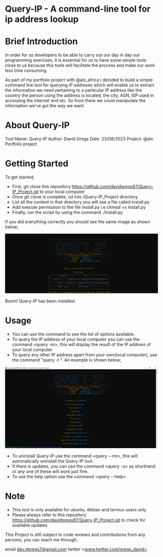 # Query-IP - A command-line tool for ip address lookup

# Brief Introduction

In order for us developers to be able to carry out our day in day out programming exercises, it is essential for us to have some simple tools close to us because this tools will facilitate the process and make our work less time consuming.

As part of my portfolio project with @alx_africa i decided to build a simple command line tool for querying IP addreses which will enable us to extract the information we need pertaining to a particular IP address like the country the person using the address is located, the city, ASN, ISP used in accessing the internet and etc. So from there we could manipulate the information we've got the way we want.

# About Query-IP

Tool Name: Query-IP
Author: David Gregs
Date: 23/08/2023
Project: @alx Portfolio project

# Getting Started

To get started;

* First, git clone this repository <https://github.com/davidgregs87/Query-IP_Project.git>  to your local computer
* Once git clone is complete, cd into /Query-IP_Project directory
* List all the content in that directory you will see a file called install.py
* Add execute permission to the file install.py i.e chmod +x install.py
* Finally, run the script by using the command ./install.py

If you did everything correctly you should see the same image as shown below;


![Alt text](<query-ip firstpage.png>)

Boom! Query-IP has been installed.

# Usage

* You can use the command <query> to see the list of options available.
* To query the IP address of your local computer you can use the command <query -m>, this will display the result of the IP address of your local computer
* To query any other IP address apart from your own(local computer), use the command "query -t <target ip>". An example is shown below;

![Alt text](querypage.png)

* To uninstall Query-IP use the command <query --rm>, this will automatically uninstall the Query-IP tool.
* If there is updates, you can use the command <query -u> as shorthand or <query update> any one of these will work just fine.
* To use the help option use the command <query --help>

# Note

* This tool is only available for ubuntu, debian and termux users only
* Please always refer to this repository <https://github.com/davidgregs87/Query-IP_Project.git> to check for available updates 

This Project is still subject to code reviews and contributions from any persons, you can reach me through;

email   <dev.dgregs7@gmail.com>
twitter <www.twitter.com/gregs_david>